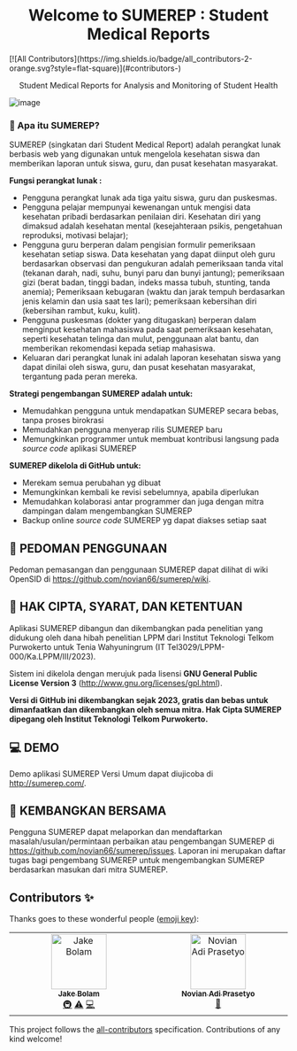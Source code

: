 <h1 align="center">Welcome to SUMEREP : Student Medical Reports</h1>
<!-- ALL-CONTRIBUTORS-BADGE:START - Do not remove or modify this section -->
[![All Contributors](https://img.shields.io/badge/all_contributors-2-orange.svg?style=flat-square)](#contributors-)
<!-- ALL-CONTRIBUTORS-BADGE:END -->
<p align="center">Student Medical Reports for Analysis and Monitoring of Student Health</p>

![image](https://github.com/novian66/sumerep/assets/10648886/d1432c83-a079-48d5-b1d7-1aad317ba3e0)

### 🤔 Apa itu SUMEREP?

SUMEREP (singkatan dari Student Medical Report) adalah perangkat lunak berbasis web yang digunakan untuk mengelola kesehatan siswa dan memberikan laporan untuk siswa, guru, dan pusat kesehatan masyarakat.


**Fungsi perangkat lunak :**
- Pengguna perangkat lunak ada tiga yaitu siswa, guru dan puskesmas.
- Pengguna pelajar mempunyai kewenangan untuk mengisi data kesehatan pribadi berdasarkan penilaian diri. Kesehatan diri yang dimaksud adalah kesehatan mental (kesejahteraan psikis, pengetahuan reproduksi, motivasi belajar);
- Pengguna guru berperan dalam pengisian formulir pemeriksaan kesehatan setiap siswa. Data kesehatan yang dapat diinput oleh guru berdasarkan observasi dan pengukuran adalah pemeriksaan tanda vital (tekanan darah, nadi, suhu, bunyi paru dan bunyi jantung); pemeriksaan gizi (berat badan, tinggi badan, indeks massa tubuh, stunting, tanda anemia); Pemeriksaan kebugaran (waktu dan jarak tempuh berdasarkan jenis kelamin dan usia saat tes lari); pemeriksaan kebersihan diri (kebersihan rambut, kuku, kulit).
- Pengguna puskesmas (dokter yang ditugaskan) berperan dalam menginput kesehatan mahasiswa pada saat pemeriksaan kesehatan, seperti kesehatan telinga dan mulut, penggunaan alat bantu, dan memberikan rekomendasi kepada setiap mahasiswa.
- Keluaran dari perangkat lunak ini adalah laporan kesehatan siswa yang dapat dinilai oleh siswa, guru, dan pusat kesehatan masyarakat, tergantung pada peran mereka.


**Strategi pengembangan SUMEREP adalah untuk:**
- Memudahkan pengguna untuk mendapatkan SUMEREP secara bebas, tanpa proses birokrasi
- Memudahkan pengguna menyerap rilis SUMEREP baru
- Memungkinkan programmer untuk membuat kontribusi langsung pada _source code_ aplikasi SUMEREP


**SUMEREP dikelola di GitHub untuk:**
- Merekam semua perubahan yg dibuat
- Memungkinkan kembali ke revisi sebelumnya, apabila diperlukan
- Memudahkan kolaborasi antar programmer dan juga dengan mitra dampingan dalam mengembangkan SUMEREP
- Backup online _source code_ SUMEREP yg dapat diakses setiap saat

## 📃 PEDOMAN PENGGUNAAN

Pedoman pemasangan dan penggunaan SUMEREP dapat dilihat di wiki OpenSID di https://github.com/novian66/sumerep/wiki.

## 📑 HAK CIPTA, SYARAT, DAN KETENTUAN

Aplikasi SUMEREP dibangun dan dikembangkan pada penelitian yang didukung oleh dana hibah penelitian LPPM dari Institut Teknologi Telkom Purwokerto untuk Tenia Wahyuningrum (IT Tel3029/LPPM-000/Ka.LPPM/III/2023).

Sistem ini dikelola dengan merujuk pada lisensi **GNU General Public License Version 3** (http://www.gnu.org/licenses/gpl.html).

**Versi di GitHub ini dikembangkan sejak 2023, gratis dan bebas untuk dimanfaatkan dan dikembangkan oleh semua mitra. Hak Cipta SUMEREP dipegang oleh Institut Teknologi Telkom Purwokerto.**

## 💻 DEMO

Demo aplikasi SUMEREP Versi Umum dapat diujicoba di http://sumerep.com/. 



## 🤝 KEMBANGKAN BERSAMA

Pengguna SUMEREP dapat melaporkan dan mendaftarkan masalah/usulan/permintaan perbaikan atau pengembangan SUMEREP di https://github.com/novian66/sumerep/issues. Laporan ini merupakan daftar tugas bagi pengembang SUMEREP untuk mengembangkan SUMEREP berdasarkan masukan dari mitra SUMEREP.


## Contributors ✨

Thanks goes to these wonderful people ([emoji key](https://allcontributors.org/docs/en/emoji-key)):

<!-- ALL-CONTRIBUTORS-LIST:START - Do not remove or modify this section -->
<!-- prettier-ignore-start -->
<!-- markdownlint-disable -->
<table>
  <tbody>
    <tr>
      <td align="center" valign="top" width="14.28%"><a href="https://jakebolam.com"><img src="https://avatars.githubusercontent.com/u/3534236?v=4?s=100" width="100px;" alt="Jake Bolam"/><br /><sub><b>Jake Bolam</b></sub></a><br /><a href="#infra-jakebolam" title="Infrastructure (Hosting, Build-Tools, etc)">🚇</a> <a href="https://github.com/novian66/sumerep/commits?author=jakebolam" title="Tests">⚠️</a> <a href="https://github.com/novian66/sumerep/commits?author=jakebolam" title="Code">💻</a></td>
      <td align="center" valign="top" width="14.28%"><a href="https://github.com/novian66"><img src="https://avatars.githubusercontent.com/u/10648886?v=4?s=100" width="100px;" alt="Novian Adi Prasetyo"/><br /><sub><b>Novian Adi Prasetyo</b></sub></a><br /><a href="#projectManagement-novian66" title="Project Management">📆</a></td>
    </tr>
  </tbody>
</table>

<!-- markdownlint-restore -->
<!-- prettier-ignore-end -->

<!-- ALL-CONTRIBUTORS-LIST:END -->

This project follows the [all-contributors](https://github.com/all-contributors/all-contributors) specification. Contributions of any kind welcome!
